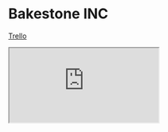 # Bakestone INC

<a href="https://trello.com/b/3IgCvohb/pva" target='blank'>Trello</a>
<iframe src="https://trello.com/b/3IgCvohb/pva">
